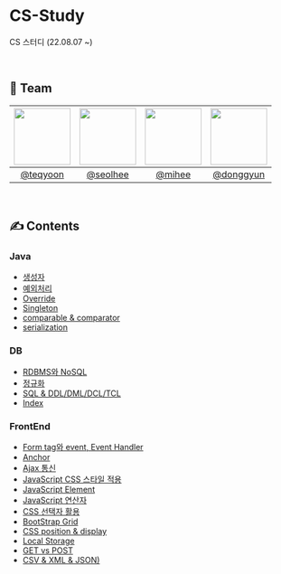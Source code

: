 # CS-Study
CS 스터디 (22.08.07 ~)

</br>

<h2>🤝 Team</h2>

| <img src="https://avatars.githubusercontent.com/u/45059797?v=4" width="100"> | <img src="https://avatars.githubusercontent.com/u/59721896?v=4" width="100"> | <img src="https://avatars.githubusercontent.com/u/44748142?v=4" width="100"> | <img src="https://avatars.githubusercontent.com/u/64126100?v=4" width="100"> |
| :--------------------------------------------------------------------------: | :--------------------------------------------------------------------------: | :--------------------------------------------------------------------------: | :--------------------------------------------------------------------------: |
|                   [@teqyoon](https://github.com/thomazkwon)                   |                [@seolhee](https://github.com/seolhee2750)                |                   [@mihee](https://github.com/PMH2906)                   |                   [@donggyun](https://github.com/YoonDongGyun)                   |

</br>

<h2>✍️ Contents</h2>

<h3>Java</h3>

+ [생성자](https://github.com/SSAFY8-Study/Java-Study/blob/main/%EC%83%9D%EC%84%B1%EC%9E%90.md)
+ [예외처리](https://github.com/SSAFY8-Study/CS-Study/blob/main/Java/%EC%83%9D%EC%84%B1%EC%9E%90.md)
+ [Override](https://github.com/SSAFY8-Study/CS-Study/blob/main/Java/Override_Singleton.md)
+ [Singleton](https://github.com/SSAFY8-Study/CS-Study/blob/main/Java/Override_Singleton.md)
+ [comparable & comparator](https://github.com/SSAFY8-Study/CS-Study/blob/main/Java/Comparable%EC%99%80%20Comparator.md)
+ [serialization](https://github.com/SSAFY8-Study/CS-Study/blob/main/Java/Serialization.md)

<h3>DB</h3>

+ [RDBMS와 NoSQL](https://github.com/SSAFY8-Study/CS-Study/blob/main/DB/RDBMS%EC%99%80%20NoSQL%EC%9D%98%20%EC%B0%A8%EC%9D%B4.md)
+ [정규화](https://github.com/SSAFY8-Study/CS-Study/blob/main/DB/Normalization.md)
+ [SQL & DDL/DML/DCL/TCL](https://github.com/SSAFY8-Study/CS-Study/blob/main/DB/ddl_dml_dcl_tcl.md)
+ [Index](https://github.com/SSAFY8-Study/CS-Study/blob/main/DB/Index.md)

<h3>FrontEnd</h3>

+ [Form tag와 event, Event Handler](https://github.com/SSAFY8-Study/CS-Study/blob/main/FrontEnd/form%20tag%EC%99%80%20event.md)
+ [Anchor](https://github.com/SSAFY8-Study/CS-Study/blob/main/FrontEnd/anchor.md)
+ [Ajax 통신](https://github.com/SSAFY8-Study/CS-Study/blob/main/FrontEnd/ajax_fetch().md)
+ [JavaScript CSS 스타일 적용](https://github.com/SSAFY8-Study/CS-Study/blob/main/FrontEnd/JS%20Style.md)
+ [JavaScript Element](https://github.com/SSAFY8-Study/CS-Study/blob/main/FrontEnd/JS%20Element.md)
+ [JavaScript 연산자](https://github.com/SSAFY8-Study/CS-Study/blob/main/FrontEnd/JS%20%EC%97%B0%EC%82%B0%EC%9E%90.md)
+ [CSS 선택자 활용](https://github.com/SSAFY8-Study/CS-Study/blob/main/FrontEnd/CSS%20%EC%84%A0%ED%83%9D%EC%9E%90.md)
+ [BootStrap Grid](https://github.com/SSAFY8-Study/CS-Study/blob/main/FrontEnd/Bootstrap%20Grid%20System.md)
+ [CSS position & display](https://github.com/SSAFY8-Study/CS-Study/blob/main/FrontEnd/CSS%20Position%26Display%EC%86%8D%EC%84%B1.md)
+ [Local Storage](https://github.com/SSAFY8-Study/CS-Study/blob/main/FrontEnd/localStorage.md)
+ [GET vs POST](https://github.com/SSAFY8-Study/CS-Study/blob/main/FrontEnd/GET:POST.md)
+ [CSV & XML & JSON)](https://github.com/SSAFY8-Study/CS-Study/blob/main/FrontEnd/CSV%2C%20XML%2C%20JSON.md)
